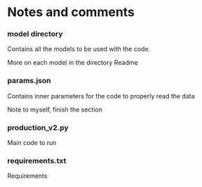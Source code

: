 # Notes and comments

### model directory

Contains all the models to be used with the code.

More on each model in the directory Readme

### params.json

Contains inner parameters for the code to properly read the data

Note to myself, finish the section

### production_v2.py

Main code to run

### requirements.txt

Requirements
